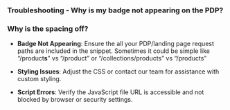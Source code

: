 ### **Troubleshooting - Why is my badge not appearing on the PDP?**

### Why is the spacing off?

*   **Badge Not Appearing**: Ensure the all your PDP/landing page request paths are included in the snippet. Sometimes it could be simple like “/product**s**” vs “/product” or “/collections/products” vs “/products”
    
*   **Styling Issues**: Adjust the CSS or contact our team for assistance with custom styling.
    
*   **Script Errors**: Verify the JavaScript file URL is accessible and not blocked by browser or security settings.